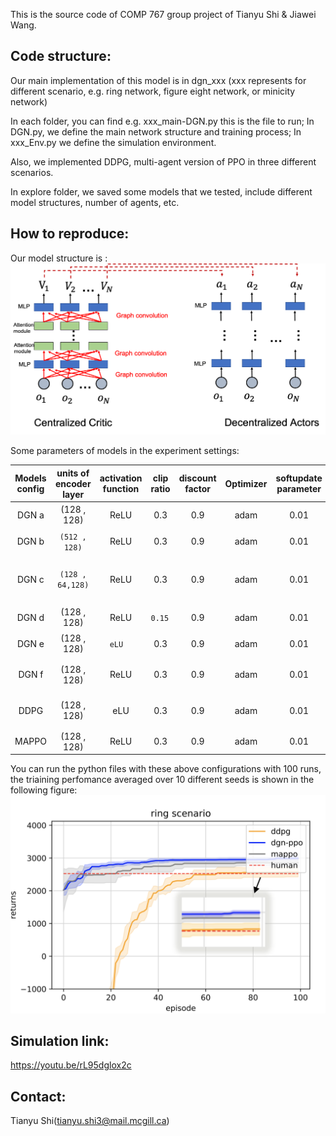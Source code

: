 This is the source code of COMP 767 group project of Tianyu Shi & Jiawei Wang.


## Code structure:

Our main implementation of this model is in dgn_xxx (xxx represents for different scenario, e.g. ring network, figure eight network, or minicity network)

In each folder, you can find e.g. xxx_main-DGN.py this is the file to run; 
In DGN.py, we define the main network structure and training process; 
In xxx_Env.py we define the simulation environment. 

Also, we implemented DDPG, multi-agent version of PPO in three different scenarios.

In explore folder, we saved some models that we tested, include different model structures, number of agents, etc.

## How to reproduce:

Our model structure is :
![structure](figure/strucutre.png)



Some parameters of models in the experiment settings:


| Models config    | units of encoder layer    | activation function | clip ratio   | discount factor | Optimizer | softupdate parameter | learning rate|max returns|
| :----------------: | :---------: | :-------------: | :-----: | :---------: | :-------------: | :------------: | :-----:|:---:|
|   DGN  a | (128 , 128) | ReLU         | 0.3 | 0.9      | adam         | 0.01    |（1e-4 , 1e-4)|`2982.97`|
| DGN  b  | `(512 , 128)` | ReLU        | 0.3 | 0.9    | adam      | 0.01       |（1e-4 , 1e-4)|2956.09|
| DGN  c  |`(128 , 64,128)` | ReLU        | 0.3| 0.9     | adam       | 0.01   |（1e-4 , 1e-4)（1e-4 , 1e-4)|2900.04|
| DGN  d  | (128 , 128) | ReLU        | `0.15 `| 0.9    | adam      |0.01    | （1e-4 , 1e-4)|2972.85|
| DGN  e  | (128 , 128) | `eLU  `       | 0.3 | 0.9      | adam       | 0.01    | （1e-4 , 1e-4)|2900.04|
| DGN  f  | (128 , 128)| ReLU         | 0.3 | 0.9      | adam       | 0.01    |`  （2.5e-4 , 1e-4)`  |2898.77|
| DDPG   | (128 , 128) | eLU         | 0.3 | 0.9     | adam        | 0.01    |（2.5e-4 , 1e-4)|2660.89|
| MAPPO   | (128 , 128) | ReLU         | 0.3 | 0.9     | adam        | 0.01    |1e-4 , 1e-4)|2975.76|

You can run the python files with these above configurations with 100 runs, the triaining perfomance averaged over 10 different seeds is shown in the following figure:
![returns](figure/return.png)

## Simulation link:
https://youtu.be/rL95dglox2c




## Contact:
Tianyu Shi(tianyu.shi3@mail.mcgill.ca) 

